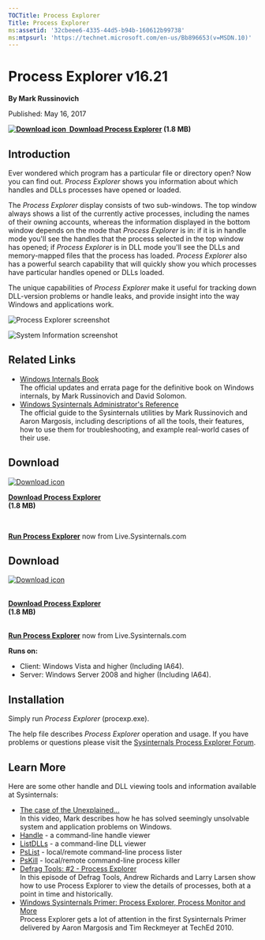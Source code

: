 ```yaml
--- 
TOCTitle: Process Explorer
Title: Process Explorer
ms:assetid: '32cbeee6-4335-44d5-b94b-160612b99738'
ms:mtpsurl: 'https://technet.microsoft.com/en-us/Bb896653(v=MSDN.10)'
---
```


Process Explorer v16.21
=======================

**By Mark Russinovich**

Published: May 16, 2017

**[![Download
icon](/media/landing/sysinternals/download_sm.png)
 Download Process
Explorer](https://download.sysinternals.com/files/processexplorer.zip)
(1.8 MB)**


## Introduction

Ever wondered which program has a particular file or directory open? Now
you can find out. *Process Explorer* shows you information about which
handles and DLLs processes have opened or loaded.

The *Process Explorer* display consists of two sub-windows. The top
window always shows a list of the currently active processes, including
the names of their owning accounts, whereas the information displayed in
the bottom window depends on the mode that *Process Explorer* is in: if
it is in handle mode you'll see the handles that the process selected in
the top window has opened; if *Process Explorer* is in DLL mode you'll
see the DLLs and memory-mapped files that the process has loaded.
*Process Explorer* also has a powerful search capability that will
quickly show you which processes have particular handles opened or DLLs
loaded.

The unique capabilities of *Process Explorer* make it useful for
tracking down DLL-version problems or handle leaks, and provide insight
into the way Windows and applications work.

![Process Explorer
screenshot](/media/landing/sysinternals/processexplorer.jpg)  

![System Information
screenshot](/media/landing/sysinternals/processexplorer2.jpg)  



## Related Links

-   [Windows Internals
    Book](~/learn/windows-internals.md)  
    The official updates and errata page for the definitive book on
    Windows internals, by Mark Russinovich and David Solomon.
-   [Windows Sysinternals Administrator's
    Reference](../troubleshooting-book.md)  
    The official guide to the Sysinternals utilities by Mark Russinovich
    and Aaron Margosis, including descriptions of all the tools, their
    features, how to use them for troubleshooting, and example
    real-world cases of their use.



## Download 

[![Download
icon](/media/landing/sysinternals/download_sm.png "Download")
](https://download.sysinternals.com/files/processexplorer.zip)

[**Download Process Explorer**  
](https://download.sysinternals.com/files/processexplorer.zip)**(1.8
MB)**

 

[**Run Process Explorer**](https://live.sysinternals.com/procexp.exe)
now from Live.Sysinternals.com


<div class="RightAdRail">

<div>


## Download

[![Download
icon](/media/landing/sysinternals/download_sm.png "Download")
](https://download.sysinternals.com/files/processexplorer.zip)

[  
**Download Process
Explorer**](https://download.sysinternals.com/files/processexplorer.zip)  
**(1.8 MB)**

[  
**Run Process Explorer**](https://live.sysinternals.com/procexp.exe) now
from Live.Sysinternals.com

**Runs on:**

-   Client: Windows Vista and higher (Including IA64).
-   Server: Windows Server 2008 and higher (Including IA64).



## Installation

Simply run *Process Explorer* (procexp.exe).

The help file describes *Process Explorer* operation and usage. If you
have problems or questions please visit the [Sysinternals Process
Explorer Forum](http://forum.sysinternals.com).  



## Learn More

Here are some other handle and DLL viewing tools and information
available at Sysinternals:

-   [The case of the
    Unexplained...](https://channel9.msdn.com/events/teched/northamerica/2010/wcl315)  
    In this video, Mark describes how he has solved seemingly unsolvable
    system and application problems on Windows.
-   [Handle](handle.md) -
    a command-line handle viewer
-   [ListDLLs](listdlls.md) -
    a command-line DLL viewer
-   [PsList](pslist.md) -
    local/remote command-line process lister
-   [PsKill](pskill.md) -
    local/remote command-line process killer
-   [Defrag Tools: \#2 - Process
    Explorer](http://channel9.msdn.com/shows/defrag-tools/defrag-tools-2-process-explorer)  
    In this episode of Defrag Tools, Andrew Richards and Larry Larsen
    show how to use Process Explorer to view the details of processes,
    both at a point in time and historically.
-   [Windows Sysinternals Primer: Process Explorer, Process Monitor and
    More](https://channel9.msdn.com/events/teched/northamerica/2010/wcl314)  
    Process Explorer gets a lot of attention in the first Sysinternals
    Primer delivered by Aaron Margosis and Tim Reckmeyer at TechEd 2010.



